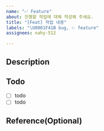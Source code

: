 ```yaml
---
name: "✅ Feature"
about: 진행할 작업에 대해 작성해 주세요.
title: "[Feat] 작업 내용"
labels: "\U0001F41B bug, ✨ feature"
assignees: nahy-512

---
```


## **Description**
<!-- 작업사항에 대한 설명을 작성해 주세요 -->


## **Todo**
<!-- 작업해야 하는 투두리스트를 작성해 주세요. -->
- [ ] todo
- [ ] todo

## **Reference(Optional)**
<!-- 작업에 대해 참고하거나 알아야 할 기타사항이 있다면 작성해주세요. -->
